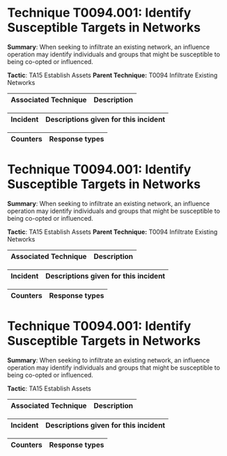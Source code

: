 # Technique T0094.001: Identify Susceptible Targets in Networks

**Summary**: When seeking to infiltrate an existing network, an influence operation may identify individuals and groups that might be susceptible to being co-opted or influenced.

**Tactic**: TA15 Establish Assets **Parent Technique:** T0094 Infiltrate Existing Networks


| Associated Technique | Description |
| --------- | ------------------------- |



| Incident | Descriptions given for this incident |
| -------- | -------------------- |



| Counters | Response types |
| -------- | -------------- |


# Technique T0094.001: Identify Susceptible Targets in Networks

**Summary**: When seeking to infiltrate an existing network, an influence operation may identify individuals and groups that might be susceptible to being co-opted or influenced.

**Tactic**: TA15 Establish Assets **Parent Technique:** T0094 Infiltrate Existing Networks


| Associated Technique | Description |
| --------- | ------------------------- |



| Incident | Descriptions given for this incident |
| -------- | -------------------- |



| Counters | Response types |
| -------- | -------------- |


# Technique T0094.001: Identify Susceptible Targets in Networks

**Summary**: When seeking to infiltrate an existing network, an influence operation may identify individuals and groups that might be susceptible to being co-opted or influenced.

**Tactic**: TA15 Establish Assets


| Associated Technique | Description |
| --------- | ------------------------- |



| Incident | Descriptions given for this incident |
| -------- | -------------------- |



| Counters | Response types |
| -------- | -------------- |


